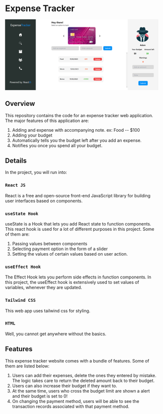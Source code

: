 # Expense Tracker

![](src/Images/UI-1.png)


## Overview

This repository contains the code for an expense tracker web application. The major features of this application are:
1. Adding and expense with accompanying note. ex: Food -- $100
2. Adding your budget
3. Automatically tells you the budget left after you add an expense.
4. Notifies you once you spend all your budget.

## Details

In the project, you will run into:

### `React JS`

React is a free and open-source front-end JavaScript library for building user interfaces based on components.

### `useState Hook`

useState is a Hook that lets you add React state to function components. This react hook is used for a lot of different purposes in this project. Some of them are:
1. Passing values between components
2. Selecting payment option in the form of a slider
3. Setting the values of certain values based on user action.

### `useEffect Hook`

The Effect Hook lets you perform side effects in function components. In this project, the useEffect hook is extensively used to set values of variables, whenever they are updated.

### `Tailwind CSS`

This web app uses tailwind css for styling.

### `HTML`

Well, you cannot get anywhere without the basics.

## Features

This expense tracker website comes with a bundle of features. Some of them are listed below:
1. Users can add their expenses, delete the ones they entered by mistake. The logic takes care to return the deleted amount back to their budget.
2. Users can also increase their budget if they want to. 
3. At the same time, users who cross the budget limit are shown a alert and their budget is set to 0!
4. On changing the payment method, users will be able to see the transaction records associated with that payment method.


